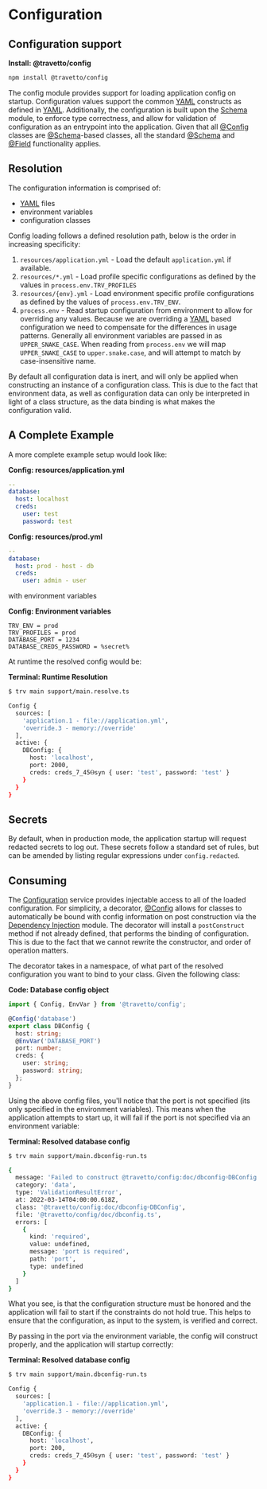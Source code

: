 <!-- This file was generated by @travetto/doc and should not be modified directly -->
<!-- Please modify https://github.com/travetto/travetto/tree/main/module/config/README.ts and execute "npx trv doc" to rebuild -->
# Configuration
## Configuration support

**Install: @travetto/config**
```bash
npm install @travetto/config
```

The config module provides support for loading application config on startup. Configuration values support the common [YAML](https://en.wikipedia.org/wiki/YAML) constructs as defined in [YAML](https://github.com/travetto/travetto/tree/main/module/yaml#readme "Simple YAML support, provides only clean subset of yaml").  Additionally, the configuration is built upon the [Schema](https://github.com/travetto/travetto/tree/main/module/schema#readme "Data type registry for runtime validation, reflection and binding.") module, to enforce type correctness, and allow for validation of configuration as an 
entrypoint into the application.  Given that all [@Config](https://github.com/travetto/travetto/tree/main/module/config/src/decorator.ts#L13) classes are [@Schema](https://github.com/travetto/travetto/tree/main/module/schema/src/decorator/schema.ts#L14)-based classes, all the standard [@Schema](https://github.com/travetto/travetto/tree/main/module/schema/src/decorator/schema.ts#L14) and [@Field](https://github.com/travetto/travetto/tree/main/module/schema/src/decorator/field.ts#L38) functionality applies.

## Resolution

The configuration information is comprised of:

   
   *  [YAML](https://en.wikipedia.org/wiki/YAML) files
   *  environment variables
   *  configuration classes

Config loading follows a defined resolution path, below is the order in increasing specificity:
   
   1. `resources/application.yml` - Load the default `application.yml` if available.
   1. `resources/*.yml` - Load profile specific configurations as defined by the values in `process.env.TRV_PROFILES`
   1. `resources/{env}.yml` - Load environment specific profile configurations as defined by the values of `process.env.TRV_ENV`.
   1. `process.env` - Read startup configuration from environment to allow for overriding any values. Because we are overriding a [YAML](https://en.wikipedia.org/wiki/YAML) based configuration we need to compensate for the differences in usage patterns.  Generally all environment variables are passed in as `UPPER_SNAKE_CASE`. When reading from `process.env` we will map `UPPER_SNAKE_CASE` to `upper.snake.case`, and will attempt to match by case-insensitive name.

By default all configuration data is inert, and will only be applied when constructing an instance of a configuration class. This is due to the fact that environment data, as well as configuration data can only be interpreted in light of a class structure, as the data binding is what makes the configuration valid.

## A Complete Example

A more complete example setup would look like:

**Config: resources/application.yml**
```yaml
--
database:
  host: localhost
  creds:
    user: test
    password: test
```

**Config: resources/prod.yml**
```yaml
--
database:
  host: prod - host - db
  creds:
    user: admin - user
```

with environment variables

**Config: Environment variables**
```properties
TRV_ENV = prod
TRV_PROFILES = prod
DATABASE_PORT = 1234
DATABASE_CREDS_PASSWORD = %secret%
```

At runtime the resolved config would be:

**Terminal: Runtime Resolution**
```bash
$ trv main support/main.resolve.ts

Config {
  sources: [
    'application.1 - file://application.yml',
    'override.3 - memory://override'
  ],
  active: {
    DBConfig: {
      host: 'localhost',
      port: 2000,
      creds: creds_7_45Ⲑsyn { user: 'test', password: 'test' }
    }
  }
}
```

## Secrets
By default, when in production mode, the application startup will request redacted secrets to log out.  These secrets follow a standard set of rules, but can be amended by listing regular expressions under `config.redacted`.

## Consuming
The [Configuration](https://github.com/travetto/travetto/tree/main/module/config/src/configuration.ts#L14) service provides injectable access to all of the loaded configuration. For simplicity, a decorator, [@Config](https://github.com/travetto/travetto/tree/main/module/config/src/decorator.ts#L13) allows for classes to automatically be bound with config information on post construction via the [Dependency Injection](https://github.com/travetto/travetto/tree/main/module/di#readme "Dependency registration/management and injection support.") module. The decorator will install a `postConstruct` method if not already defined, that performs the binding of configuration.  This is due to the fact that we cannot rewrite the constructor, and order of operation matters.

The decorator takes in a namespace, of what part of the resolved configuration you want to bind to your class. Given the following class:

**Code: Database config object**
```typescript
import { Config, EnvVar } from '@travetto/config';

@Config('database')
export class DBConfig {
  host: string;
  @EnvVar('DATABASE_PORT')
  port: number;
  creds: {
    user: string;
    password: string;
  };
}
```

Using the above config files, you'll notice that the port is not specified (its only specified in the environment variables).  This means when the application attempts to start up, it will fail if the port is not specified via an environment variable:

**Terminal: Resolved database config**
```bash
$ trv main support/main.dbconfig-run.ts

{
  message: 'Failed to construct @travetto/config:doc/dbconfig￮DBConfig as validation errors have occurred',
  category: 'data',
  type: 'ValidationResultError',
  at: 2022-03-14T04:00:00.618Z,
  class: '@travetto/config:doc/dbconfig￮DBConfig',
  file: '@travetto/config/doc/dbconfig.ts',
  errors: [
    {
      kind: 'required',
      value: undefined,
      message: 'port is required',
      path: 'port',
      type: undefined
    }
  ]
}
```

What you see, is that the configuration structure must be honored and the application will fail to start if the constraints do not hold true.  This helps to ensure that the configuration, as input to the system, is verified and correct.

By passing in the port via the environment variable, the config will construct properly, and the application will startup correctly:

**Terminal: Resolved database config**
```bash
$ trv main support/main.dbconfig-run.ts

Config {
  sources: [
    'application.1 - file://application.yml',
    'override.3 - memory://override'
  ],
  active: {
    DBConfig: {
      host: 'localhost',
      port: 200,
      creds: creds_7_45Ⲑsyn { user: 'test', password: 'test' }
    }
  }
}
```
